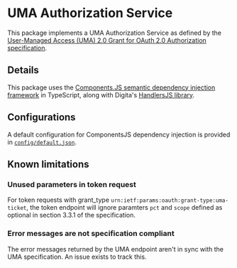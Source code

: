 # UMA Authorization Service
This package implements a UMA Authorization Service as defined
by the [User-Managed Access (UMA) 2.0 Grant for OAuth 2.0 Authorization specification](https://docs.kantarainitiative.org/uma/wg/rec-oauth-uma-grant-2.0.html#seek-authorization).

## Details
This package uses the [Components.JS semantic dependency injection framework](https://componentsjs.readthedocs.io/en/latest/) in TypeScript, 
along with Digita's [HandlersJS library](https://github.com/digita-ai/handlersjs).

## Configurations
A default configuration for ComponentsJS dependency injection is provided in [`config/default.json`](config/default.json).

## Known limitations
### Unused parameters in token request
For token requests with grant_type `urn:ietf:params:oauth:grant-type:uma-ticket`, the token endpoint will ignore paramters `pct` and `scope` defined as optional in section 3.3.1 of the specification.

### Error messages are not specification compliant
The error messages returned by the UMA endpoint aren't in sync with the UMA specification. An issue exists to track this.